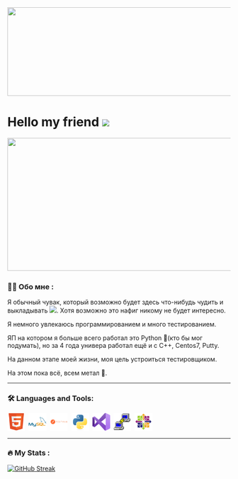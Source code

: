 <div id="header" align="center">
  <img src= "https://media.giphy.com/media/v1.Y2lkPTc5MGI3NjExYmF1b3dra2RnMDJpYmptYW1mZTM5aHZtNmpxZmZtdW16MHA5NDBzYiZlcD12MV9naWZzX3NlYXJjaCZjdD1n/dM2xuxnJCg4H6/giphy.gif" width="900" height="200" />
</div>

<h1>
  Hello my friend
  <img src="https://media.giphy.com/media/myN6l3VB37k6Fo8SWf/giphy.gif?cid=ecf05e47h7alnt8bnrtismo46zfofzx1azh7x9hgi5d0ty0k&ep=v1_stickers_search&rid=giphy.gif&ct=s" width="30px"/>
</h1>

<div align="center">
  <img src="https://media.giphy.com/media/Er3QVX48nt5ok/giphy.gif?cid=ecf05e47j2ji4m3wkgetkrd97nw0z8gb2qfrr9z5g2unpcde&ep=v1_gifs_search&rid=giphy.gif&ct=g" width="600" height="300"/>
</div>

### :man_technologist: Обо мне :
Я обычный чувак, который возможно будет здесь что-нибудь чудить и выкладывать <img src="https://media.giphy.com/media/WUlplcMpOCEmTGBtBW/giphy.gif" width="30">. Хотя возможно это нафиг никому не будет интересно.

Я немного увлекаюсь программированием и много тестированием. 

ЯП на котором я больше всего работал это Python :snake:(кто бы мог подумать), но за 4 года универа работал ещё и с C++, Centos7, Putty. 

На данном этапе моей жизни, моя цель устроиться тестировщиком.

На этом пока всё, всем метал :metal:.

---

### :hammer_and_wrench: Languages and Tools:
<div>
  <img src="https://github.com/devicons/devicon/blob/master/icons/html5/html5-original.svg" title="HTML5" alt="HTML" width="40" height="40"/>&nbsp;
  <img src="https://github.com/devicons/devicon/blob/master/icons/mysql/mysql-original-wordmark.svg" title="MySQL"  alt="MySQL" width="40" height="40"/>&nbsp;
  <img src="https://github.com/devicons/devicon/blob/master/icons/postman/postman-original-wordmark.svg" title="Postman" alt="Postman" width="40" height="40"/>&nbsp;
  <img src="https://github.com/devicons/devicon/blob/master/icons/python/python-original.svg" title="python" alt="python" width="40" height="40"/>&nbsp;
  <img src="https://github.com/devicons/devicon/blob/master/icons/visualstudio/visualstudio-original.svg" title="VSC" alt="VSC" width="40" height="40"/>&nbsp;
  <img src="https://github.com/devicons/devicon/blob/master/icons/putty/putty-original.svg" title="Putty" alt="Putty" width="40" height="40"/>&nbsp;
  <img src="https://github.com/devicons/devicon/blob/master/icons/centos/centos-original.svg" title="Centos7" alt="Centos7" width="40" height="40"/>&nbsp;
</div>

---

### :fire: My Stats :
[![GitHub Streak](https://github-readme-streak-stats.herokuapp.com?user=MarB&theme=tokyonight&locale=ru)](https://git.io/streak-stats)

